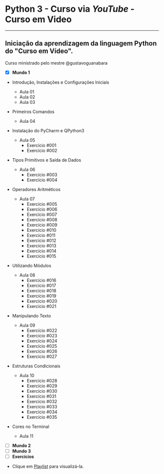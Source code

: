 # Python 3 - Curso via *YouTube* - Curso em Video
---
## Iniciação da aprendizagem da linguagem Python do "Curso em Vídeo".
Curso ministrado pelo mestre @gustavoguanabara
- [x] **Mundo 1**
* Introdução, Instalações e Configurações Iniciais
    * Aula 01
    * Aula 02
    * Aula 03

* Primeiros Comandos
    * Aula 04

* Instalação do PyCharm e QPython3
    * Aula 05
        * Exercício \#001
        * Exercício \#002

* Tipos Primitivos e Saída de Dados
    * Aula 06
        * Exercício \#003
        * Exercício \#004

* Operadores Aritméticos
    * Aula 07
        * Exercício \#005
        * Exercício \#006
        * Exercício \#007
        * Exercício \#008
        * Exercício \#009
        * Exercício \#010
        * Exercício \#011
        * Exercício \#012
        * Exercício \#013
        * Exercício \#014
        * Exercício \#015

* Utilizando Módulos
    * Aula 08
        * Exercício \#016
        * Exercício \#017
        * Exercício \#018
        * Exercício \#019
        * Exercício \#020
        * Exercício \#021

* Manipulando Texto
    * Aula 09
        * Exercício \#022
        * Exercício \#023
        * Exercício \#024
        * Exercício \#025
        * Exercício \#026
        * Exercício \#027

* Estruturas Condicionais
    * Aula 10
        * Exercício \#028
        * Exercício \#029
        * Exercício \#030
        * Exercício \#031
        * Exercício \#032
        * Exercício \#033
        * Exercício \#034
        * Exercício \#035

* Cores no Terminal
    * Aula 11

- [ ] **Mundo 2**
- [ ] **Mundo 3**
- [ ] **Exercícios**
- Clique em [Playlist](https://www.youtube.com/playlist?list=PLHz_AreHm4dm6wYOIW20Nyg12TAjmMGT-) para visualizá-la.

